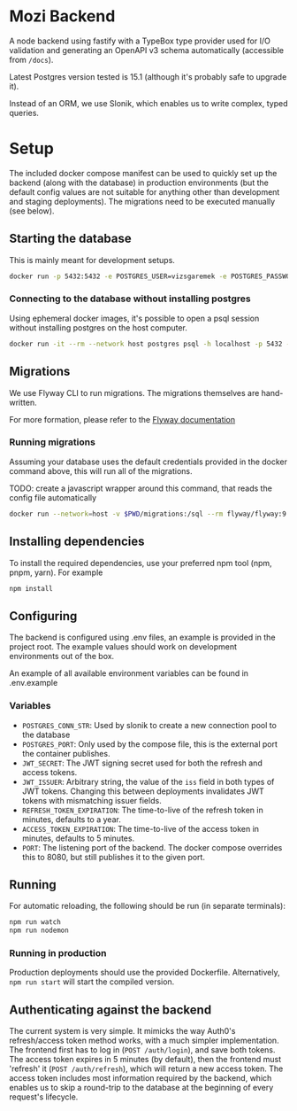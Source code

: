 # Mozi Backend

A node backend using fastify with a TypeBox type provider used for I/O validation and generating an OpenAPI v3 schema automatically (accessible from `/docs`).

Latest Postgres version tested is 15.1 (although it's probably safe to upgrade it).

Instead of an ORM, we use Slonik, which enables us to write complex, typed queries.

# Setup

The included docker compose manifest can be used to quickly set up the backend (along with the database) in production environments (but the default config values are not suitable for anything other than development and staging deployments). The migrations need to be executed manually (see below).

## Starting the database

This is mainly meant for development setups.

```bash
docker run -p 5432:5432 -e POSTGRES_USER=vizsgaremek -e POSTGRES_PASSWORD=vizsgaremek -d --name postgres postgres:15.1
```

### Connecting to the database without installing postgres

Using ephemeral docker images, it's possible to open a psql session without installing postgres on the host computer.

``` bash
docker run -it --rm --network host postgres psql -h localhost -p 5432 -U vizsgaremek vizsgaremek
```

## Migrations

We use Flyway CLI to run migrations. The migrations themselves are hand-written.

For more formation, please refer to the [Flyway documentation](https://flywaydb.org/documentation/concepts/migrations)

### Running migrations

Assuming your database uses the default credentials provided in the docker command above, this will run all of the migrations.

TODO: create a javascript wrapper around this command, that reads the config file automatically

```bash
docker run --network=host -v $PWD/migrations:/sql --rm flyway/flyway:9.8.1 -user=vizsgaremek -password=vizsgaremek -url="jdbc:postgresql://localhost:5432/vizsgaremek" -locations=filesystem:/sql migrate
```

## Installing dependencies

To install the required dependencies, use your preferred npm tool (npm, pnpm, yarn). For example

``` bash
npm install
```

## Configuring 

The backend is configured using .env files, an example is provided in the project root. The example values should work on development environments out of the box.

An example of all available environment variables can be found in .env.example

### Variables

- `POSTGRES_CONN_STR`: Used by slonik to create a new connection pool to the database
- `POSTGRES_PORT`: Only used by the compose file, this is the external port the container publishes.
- `JWT_SECRET`: The JWT signing secret used for both the refresh and access tokens.
- `JWT_ISSUER`: Arbitrary string, the value of the `iss` field in both types of JWT tokens. Changing this between deployments invalidates JWT tokens with mismatching issuer fields.
- `REFRESH_TOKEN_EXPIRATION`: The time-to-live of the refresh token in minutes, defaults to a year.
- `ACCESS_TOKEN_EXPIRATION`: The time-to-live of the access token in minutes, defaults to 5 minutes.
- `PORT`: The listening port of the backend. The docker compose overrides this to 8080, but still publishes it to the given port.

## Running

For automatic reloading, the following should be run (in separate terminals):

``` bash
npm run watch
npm run nodemon 
```

### Running in production

Production deployments should use the provided Dockerfile. Alternatively, `npm run start` will start the compiled version.

## Authenticating against the backend

The current system is very simple. It mimicks the way Auth0's refresh/access token method works, with a much simpler implementation. The frontend first has to log in (`POST /auth/login`), and save both tokens. The access token expires in 5 minutes (by default), then the frontend must 'refresh' it (`POST /auth/refresh`), which will return a new access token. The access token includes most information required by the backend, which enables us to skip a round-trip to the database at the beginning of every request's lifecycle.
